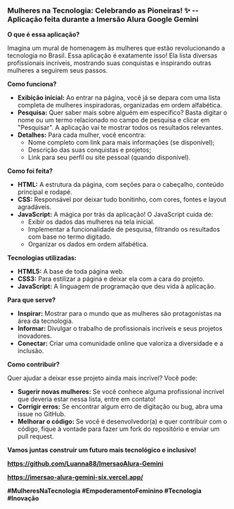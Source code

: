 ### **Mulheres na Tecnologia: Celebrando as Pioneiras!** ✨  -- Aplicação feita durante a Imersão Alura Google Gemini

**O que é essa aplicação?**

Imagina um mural de homenagem às mulheres que estão revolucionando a tecnologia no Brasil. Essa aplicação é exatamente isso! Ela lista diversas profissionais incríveis, mostrando suas conquistas e inspirando outras mulheres a seguirem seus passos.

**Como funciona?**

* **Exibição inicial:** Ao entrar na página, você já se depara com uma lista completa de mulheres inspiradoras, organizadas em ordem alfabética.
* **Pesquisa:** Quer saber mais sobre alguém em específico? Basta digitar o nome ou um termo relacionado no campo de pesquisa e clicar em "Pesquisar". A aplicação vai te mostrar todos os resultados relevantes.
* **Detalhes:** Para cada mulher, você encontra:
  * Nome completo com link para mais informações (se disponível);
  * Descrição das suas conquistas e projetos;
  * Link para seu perfil ou site pessoal (quando disponível).

**Como foi feita?**

* **HTML:** A estrutura da página, com seções para o cabeçalho, conteúdo principal e rodapé.
* **CSS:** Responsável por deixar tudo bonitinho, com cores, fontes e layout agradáveis.
* **JavaScript:** A mágica por trás da aplicação! O JavaScript cuida de:
  * Exibir os dados das mulheres na tela inicial.
  * Implementar a funcionalidade de pesquisa, filtrando os resultados com base no termo digitado.
  * Organizar os dados em ordem alfabética.

**Tecnologias utilizadas:**

* **HTML5:** A base de toda página web.
* **CSS3:** Para estilizar a página e deixar ela com a cara do projeto.
* **JavaScript:** A linguagem de programação que deu vida à aplicação.

**Para que serve?**

* **Inspirar:** Mostrar para o mundo que as mulheres são protagonistas na área da tecnologia.
* **Informar:** Divulgar o trabalho de profissionais incríveis e seus projetos inovadores.
* **Conectar:** Criar uma comunidade online que valoriza a diversidade e a inclusão.

**Como contribuir?**

Quer ajudar a deixar esse projeto ainda mais incrível? Você pode:

* **Sugerir novas mulheres:** Se você conhece alguma profissional incrível que deveria estar nessa lista, entre em contato!
* **Corrigir erros:** Se encontrar algum erro de digitação ou bug, abra uma issue no GitHub.
* **Melhorar o código:** Se você é desenvolvedor(a) e quer contribuir com o código, fique à vontade para fazer um fork do repositório e enviar um pull request.

**Vamos juntas construir um futuro mais tecnológico e inclusivo!** 

**https://github.com/Luanna88/ImersaoAlura-Gemini**

**https://imersao-alura-gemini-six.vercel.app/**

**#MulheresNaTecnologia #EmpoderamentoFeminino #Tecnologia #Inovação**




